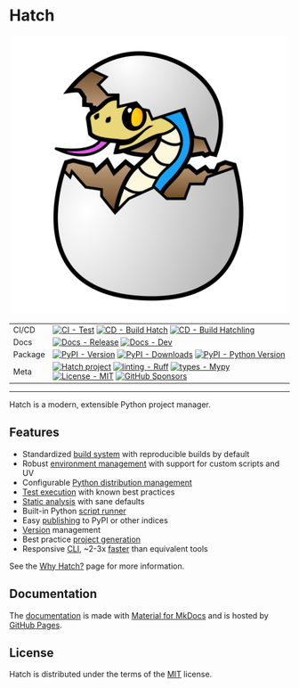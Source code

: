 # Hatch

<div align="center">

<img src="https://raw.githubusercontent.com/pypa/hatch/master/docs/assets/images/logo.svg" alt="Hatch logo" width="500" role="img">

| | |
| --- | --- |
| CI/CD | [![CI - Test](https://github.com/pypa/hatch/actions/workflows/test.yml/badge.svg)](https://github.com/pypa/hatch/actions/workflows/test.yml) [![CD - Build Hatch](https://github.com/pypa/hatch/actions/workflows/build-hatch.yml/badge.svg)](https://github.com/pypa/hatch/actions/workflows/build-hatch.yml) [![CD - Build Hatchling](https://github.com/pypa/hatch/actions/workflows/build-hatchling.yml/badge.svg)](https://github.com/pypa/hatch/actions/workflows/build-hatchling.yml) |
| Docs | [![Docs - Release](https://github.com/pypa/hatch/actions/workflows/docs-release.yml/badge.svg)](https://github.com/pypa/hatch/actions/workflows/docs-release.yml) [![Docs - Dev](https://github.com/pypa/hatch/actions/workflows/docs-dev.yml/badge.svg)](https://github.com/pypa/hatch/actions/workflows/docs-dev.yml) |
| Package | [![PyPI - Version](https://img.shields.io/pypi/v/hatch.svg?logo=pypi&label=PyPI&logoColor=gold)](https://pypi.org/project/hatch/) [![PyPI - Downloads](https://img.shields.io/pypi/dm/hatchling.svg?color=blue&label=Downloads&logo=pypi&logoColor=gold)](https://pypi.org/project/hatch/) [![PyPI - Python Version](https://img.shields.io/pypi/pyversions/hatch.svg?logo=python&label=Python&logoColor=gold)](https://pypi.org/project/hatch/) |
| Meta | [![Hatch project](https://img.shields.io/badge/%F0%9F%A5%9A-Hatch-4051b5.svg)](https://github.com/pypa/hatch) [![linting - Ruff](https://img.shields.io/endpoint?url=https://raw.githubusercontent.com/astral-sh/ruff/main/assets/badge/v2.json)](https://github.com/astral-sh/ruff) [![types - Mypy](https://img.shields.io/badge/types-Mypy-blue.svg)](https://github.com/python/mypy) [![License - MIT](https://img.shields.io/badge/license-MIT-9400d3.svg)](https://spdx.org/licenses/) [![GitHub Sponsors](https://img.shields.io/github/sponsors/ofek?logo=GitHub%20Sponsors&style=social)](https://github.com/sponsors/ofek) |

</div>

-----

Hatch is a modern, extensible Python project manager.

## Features

- Standardized [build system](https://hatch.pypa.io/latest/config/build/#build-system) with reproducible builds by default
- Robust [environment management](https://hatch.pypa.io/latest/environment/) with support for custom scripts and UV
- Configurable [Python distribution management](https://hatch.pypa.io/latest/cli/reference/#hatch-python)
- [Test execution](https://hatch.pypa.io/dev/tutorials/testing/overview/) with known best practices
- [Static analysis](https://hatch.pypa.io/latest/config/static-analysis/) with sane defaults
- Built-in Python [script runner](https://hatch.pypa.io/dev/how-to/run/python-scripts/)
- Easy [publishing](https://hatch.pypa.io/latest/publish/) to PyPI or other indices
- [Version](https://hatch.pypa.io/latest/version/) management
- Best practice [project generation](https://hatch.pypa.io/latest/config/project-templates/)
- Responsive [CLI](https://hatch.pypa.io/latest/cli/about/), ~2-3x [faster](https://github.com/pypa/hatch/blob/hatch-v1.5.0/.github/workflows/test.yml#L76-L108) than equivalent tools

See the [Why Hatch?](https://hatch.pypa.io/latest/why/) page for more information.

## Documentation

The [documentation](https://hatch.pypa.io/) is made with [Material for MkDocs](https://github.com/squidfunk/mkdocs-material) and is hosted by [GitHub Pages](https://docs.github.com/en/pages).

## License

Hatch is distributed under the terms of the [MIT](https://spdx.org/licenses/MIT.html) license.
